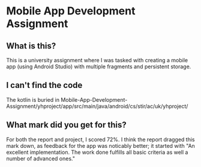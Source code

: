 # Mobile App Development Assignment
## What is this?
This is a university assignment where I was tasked with creating a mobile app (using Android Studio) with multiple fragments and persistent storage.

## I can't find the code
The kotlin is buried in Mobile-App-Development-Assignment/yhproject/app/src/main/java/android/cs/stir/ac/uk/yhproject/

## What mark did you get for this?
For both the report and project, I scored 72%. I think the report dragged this mark down, as feedback for the app was noticably better; it started with "An excellent implementation. The work done fulfills all basic criteria as well a number of advanced ones."
